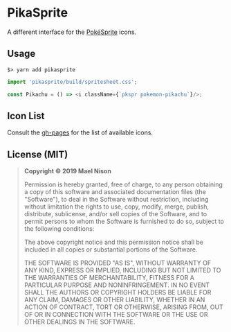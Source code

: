 # PikaSprite

A different interface for the [PokéSprite](https://github.com/msikma/pokesprite) icons.

## Usage

```
$> yarn add pikasprite
```

```js
import 'pikasprite/build/spritesheet.css';

const Pikachu = () => <i className={`pkspr pokemon-pikachu`}/>;
```

## Icon List

Consult the [gh-pages](https://arcanis.github.io/pikasprite) for the list of available icons.

## License (MIT)

> **Copyright © 2019 Mael Nison**
>
> Permission is hereby granted, free of charge, to any person obtaining a copy of this software and associated documentation files (the "Software"), to deal in the Software without restriction, including without limitation the rights to use, copy, modify, merge, publish, distribute, sublicense, and/or sell copies of the Software, and to permit persons to whom the Software is furnished to do so, subject to the following conditions:
>
> The above copyright notice and this permission notice shall be included in all copies or substantial portions of the Software.
>
> THE SOFTWARE IS PROVIDED "AS IS", WITHOUT WARRANTY OF ANY KIND, EXPRESS OR IMPLIED, INCLUDING BUT NOT LIMITED TO THE WARRANTIES OF MERCHANTABILITY, FITNESS FOR A PARTICULAR PURPOSE AND NONINFRINGEMENT. IN NO EVENT SHALL THE AUTHORS OR COPYRIGHT HOLDERS BE LIABLE FOR ANY CLAIM, DAMAGES OR OTHER LIABILITY, WHETHER IN AN ACTION OF CONTRACT, TORT OR OTHERWISE, ARISING FROM, OUT OF OR IN CONNECTION WITH THE SOFTWARE OR THE USE OR OTHER DEALINGS IN THE SOFTWARE.
